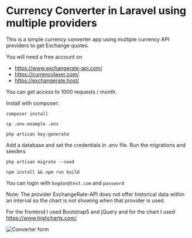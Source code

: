# Currency Converter in Laravel using multiple providers

This is a simple currency converter app using multiple currency API providers to get Exchange quotes. 

You will need a free account on 
- https://www.exchangerate-api.com/
- https://currencylayer.com/
- https://exchangerate.host/

You can get access to 1000 requests / month.

Install with composer:

``` composer install ```

``` cp .env.example .env ```

``` php artisan key:generate ```


Add a database and set the credentials in .env file.
Run the migrations and seeders

```php artisan migrate --seed```

```npm install && npm run build```

You can login with ```bogdan@test.com``` and ```password```

Note: The provider ExchangeRate-API does not offer historical data within an interval so the chart is not showing when that provider is used.

For the frontend I used Bootstrap5 and jQuery and for the chart I used https://www.highcharts.com/  

![Converter form](https://raw.github.com/maxi032/currencyconv/master/public/assets/img/s1.png) 



